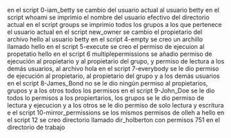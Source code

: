 en el script 0-iam_betty se cambio del usuario actual al usuario betty
en el script whoami se imprimio el nombre del usuario efectivo del directorio actual
en el script groups se imprimio todos los grupos a los que pertenece el usuario actual
en el script new_owner se cambio el propietario del archivo hello al usuario betty
en el script 4-empty se creo un archillo llamado hello
en el script 5-execute se creo el permiso de ejecuion al propetatio hello
en el script 6 multiplepermissions se añadio permiso de ejecución al propietario y al propietario del grupo, y permiso de lectura a los demás usuarios, al archivo hola
en el script 7-everybody se le dio permiso de ejecución al propietario, al propietario del grupo y a los demás usuarios
en el script 8-James_Bond no se le dio ningún permiso al propietarios, grupos y a los otros todos los permisos
en el script 9-John_Doe se le dio todos lo permisos a los propiertarios, los grupos se le dio permiso de lectura y ejecucion y a los otros se le dio permiso de solo lectura y escritura
e el script 10-mirror_permissions se los mismos permisos de olleh a hello
en el script 12 se creo  directorio llamado dir_holberton con permisos 751 en el directorio de trabajo